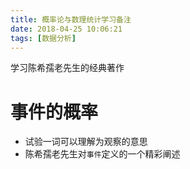 ```yaml
---
title: 概率论与数理统计学习备注
date: 2018-04-25 10:06:21
tags: [数据分析]
---
```

学习陈希孺老先生的经典著作<!--more-->

# 事件的概率
- 试验一词可以理解为观察的意思
- 陈希孺老先生对`事件`定义的一个精彩阐述
